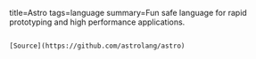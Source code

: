 title=Astro
tags=language
summary=Fun safe language for rapid prototyping and high performance applications.
~~~~~~

[Source](https://github.com/astrolang/astro)

